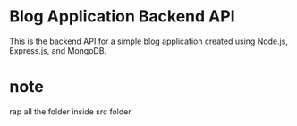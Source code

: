 # Blog Application Backend API

This is the backend API for a simple blog application created using Node.js, Express.js, and MongoDB.

# note
rap all the folder inside src folder 
